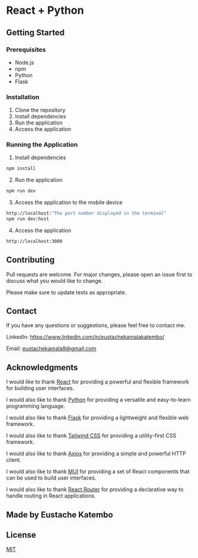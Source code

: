 # React + Python

## Getting Started

### Prerequisites

- Node.js
- npm
- Python
- Flask

### Installation

1. Clone the repository
2. Install dependencies
3. Run the application
4. Access the application

### Running the Application

1. Install dependencies
```bash
npm install
```
2. Run the application
```bash
npm run dev
```
3. Access the application to the mobile device
```bash
http://localhost:"The port number displayed in the terminal"
npm run dev:host
```

4. Access the application
```bash
http://localhost:3000
```

## Contributing
Pull requests are welcome. For major changes, please open an issue first to discuss what you would like to change.

Please make sure to update tests as appropriate.

## Contact
If you have any questions or suggestions, please feel free to contact me.

LinkedIn: https://www.linkedin.com/in/eustachekamalakatembo/

Email: eustachekamala9@gmail.com

## Acknowledgments
I would like to thank [React](https://reactjs.org/) for providing a powerful and flexible framework for building user interfaces.

I would also like to thank [Python](https://www.python.org/) for providing a versatile and easy-to-learn programming language.

I would also like to thank [Flask](https://flask.palletsprojects.com/en/2.2.x/) for providing a lightweight and flexible web framework.

I would also like to thank [Tailwind CSS](https://tailwindcss.com/) for providing a utility-first CSS framework.

I would also like to thank [Axios](https://axios-http.com/) for providing a simple and powerful HTTP client.

I would also like to thank [MUI](https://mui.com/) for providing a set of React components that can be used to build user interfaces.

I would also like to thank [React Router](https://reactrouter.com/) for providing a declarative way to handle routing in React applications.

## Made by Eustache Katembo 

## License
[MIT](https://choosealicense.com/licenses/mit/)
